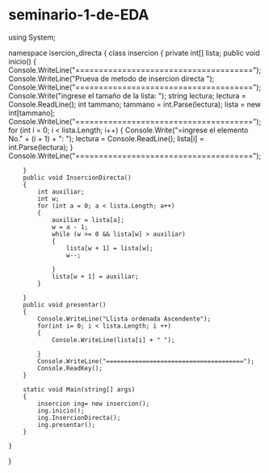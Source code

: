 # seminario-1-de-EDA
using System;

namespace isercion_directa
{
    class insercion
    {
        private int[] lista;
        public void inicio()
        {
            Console.WriteLine("======================================");
            Console.WriteLine("Prueva de metodo de insercion directa ");
            Console.WriteLine("======================================");
            Console.Write("ingrese el tamaño de la lista: ");
            string lectura;
            lectura = Console.ReadLine();
            int tammano;
            tammano = int.Parse(lectura);
            lista = new int[tammano];
            Console.WriteLine("======================================");
            for (int i = 0; i < lista.Length; i++)
            {
                Console.Write("=ingrese el elemento No." + (i + 1) + ": ");
                lectura = Console.ReadLine();
                lista[i] = int.Parse(lectura);
            }
            Console.WriteLine("======================================");

        }
        public void InsercionDirecta()
        {
            int auxiliar;
            int w;
            for (int a = 0; a < lista.Length; a++)
            {
                auxiliar = lista[a];
                w = a - 1;
                while (w >= 0 && lista[w] > auxiliar)
                {
                    lista[w + 1] = lista[w];
                    w--;

                }
                lista[w + 1] = auxiliar;
            }

        }
        public void presentar()
        {
            Console.WriteLine("Llista ordenada Ascendente");
            for(int i= 0; i < lista.Length; i ++)
            {
                Console.WriteLine(lista[i] + " ");

            }
            Console.WriteLine("======================================");
            Console.ReadKey();
        }

        static void Main(string[] args)
        {
            insercion ing= new insercion();
            ing.inicio();
            ing.InsercionDirecta();
            ing.presentar();
        }

    }



    


}
